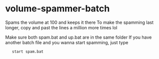 # volume-spammer-batch
Spams the volume at 100 and keeps it there
To make the spamming last longer, copy and past the lines a million more times lol
   
 Make sure both spam.bat and up.bat are in the same folder
If you have another batch file and you wanna start spamming, just type
       
       
       start spam.bat
  
